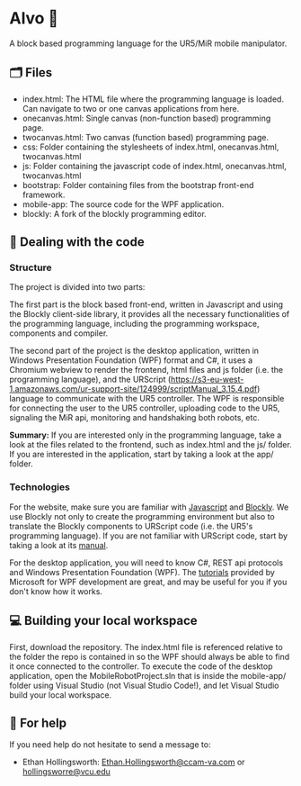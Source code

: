 # Alvo 🦕

A block based programming language for the UR5/MiR mobile manipulator.

## :card_index_dividers:	Files
- index.html: The HTML file where the programming language is loaded. Can navigate to two or one canvas applications from here.
- onecanvas.html: Single canvas (non-function based) programming page.
- twocanvas.html: Two canvas (function based) programming page.
- css: Folder containing the stylesheets of index.html, onecanvas.html, twocanvas.html
- js: Folder containing the javascript code of index.html, onecanvas.html, twocanvas.html
- bootstrap: Folder containing files from the bootstrap front-end framework.
- mobile-app: The source code for the WPF application.
- blockly: A fork of the blockly programming editor.

## :nut_and_bolt: Dealing with the code

### Structure

The project is divided into two parts: 

The first part is the block based front-end, written in Javascript and using the Blockly client-side library, it provides all the necessary functionalities of the programming language, including the programming workspace, components and compiler.

The second part of the project is the desktop application, written in Windows Presentation Foundation (WPF) format and C#, it uses a Chromium webview to render the frontend, html files and js folder (i.e. the programming language), and the URScript (https://s3-eu-west-1.amazonaws.com/ur-support-site/124999/scriptManual_3.15.4.pdf) language to communicate with the UR5 controller. The WPF is responsible for connecting the user to the UR5 controller, uploading code to the UR5, signaling the MiR api, monitoring and handshaking both robots, etc.

**Summary:** If you are interested only in the programming language, take a look at the files related to the frontend, such as index.html and the js/ folder. If you are interested in the application, start by taking a look at the app/ folder.

### Technologies

For the website, make sure you are familiar with [Javascript](https://www.javascript.com/) and [Blockly](https://developers.google.com/blockly). We use Blockly not only to create the programming environment but also to translate the Blockly components to URScript code (i.e. the UR5's programming language). If you are not familiar with URScript code, start by taking a look at its [manual](https://s3-eu-west-1.amazonaws.com/ur-support-site/124999/scriptManual_3.15.4.pdf).

For the desktop application, you will need to know C#, REST api protocols and Windows Presentation Foundation (WPF). The [tutorials](https://docs.microsoft.com/en-us/visualstudio/designers/getting-started-with-wpf) provided by Microsoft for WPF development are great, and may be useful for you if you don't know how it works.

## :computer: Building your local workspace
First, download the repository. The index.html file is referenced relative to the folder the repo is contained in so the WPF should always be able to find it once connected to the controller. To execute the code of the desktop application, open the MobileRobotProject.sln that is inside the mobile-app/ folder using Visual Studio (not Visual Studio Code!), and let Visual Studio build your local workspace.

## :speech_balloon:	For help

If you need help do not hesitate to send a message to:
- Ethan Hollingsworth: Ethan.Hollingsworth@ccam-va.com  or  hollingsworre@vcu.edu
